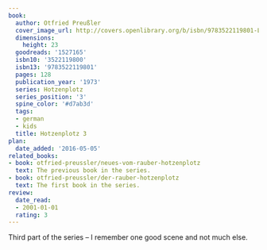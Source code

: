 ```yaml
---
book:
  author: Otfried Preußler
  cover_image_url: http://covers.openlibrary.org/b/isbn/9783522119801-L.jpg
  dimensions:
    height: 23
  goodreads: '1527165'
  isbn10: '3522119800'
  isbn13: '9783522119801'
  pages: 128
  publication_year: '1973'
  series: Hotzenplotz
  series_position: '3'
  spine_color: '#d7ab3d'
  tags:
  - german
  - kids
  title: Hotzenplotz 3
plan:
  date_added: '2016-05-05'
related_books:
- book: otfried-preussler/neues-vom-rauber-hotzenplotz
  text: The previous book in the series.
- book: otfried-preussler/der-rauber-hotzenplotz
  text: The first book in the series.
review:
  date_read:
  - 2001-01-01
  rating: 3
---
```


Third part of the series – I remember one good scene and not much else.

